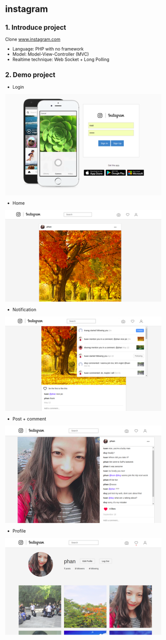 ﻿# instagram

## 1. Introduce project ##

  Clone www.instagram.com
- Language: PHP with no framework
- Model: Model-View-Controller (MVC)
- Realtime technique: Web Socket + Long Polling

## 2. Demo project ##

- Login

![](images/login.png)

- Home

![](images/home.png)

- Notification

![](images/noti.png)

- Post + comment

![](images/post_comment.png)

- Profile

![](images/profile.png)
